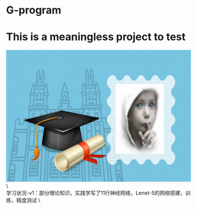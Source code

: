 # G-program 
This is a meaningless project to test 
=======================================
![image](https://github.com/HowkeWayne/G-program/blob/master/Image/G.png) 
 \  
学习状况-v1：部分理论知识，实践学写了11行神经网络，Lenet-5的网络搭建，训练，精度测试   \
